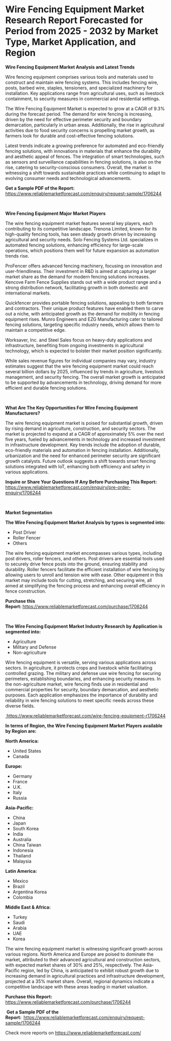 <p><h1>Wire Fencing Equipment Market Research Report Forecasted for Period from 2025 -  2032 by Market Type, Market Application, and Region</h1></p><p><strong>Wire Fencing Equipment Market Analysis and Latest Trends</strong></p>
<p><p>Wire fencing equipment comprises various tools and materials used to construct and maintain wire fencing systems. This includes fencing wire, posts, barbed wire, staples, tensioners, and specialized machinery for installation. Key applications range from agricultural uses, such as livestock containment, to security measures in commercial and residential settings. </p><p>The Wire Fencing Equipment Market is expected to grow at a CAGR of 9.3% during the forecast period. The demand for wire fencing is increasing, driven by the need for effective perimeter security and boundary demarcation, particularly in urban areas. Additionally, the rise in agricultural activities due to food security concerns is propelling market growth, as farmers look for durable and cost-effective fencing solutions. </p><p>Latest trends indicate a growing preference for automated and eco-friendly fencing solutions, with innovations in materials that enhance the durability and aesthetic appeal of fences. The integration of smart technologies, such as sensors and surveillance capabilities in fencing solutions, is also on the rise, catering to security-conscious consumers. Overall, the market is witnessing a shift towards sustainable practices while continuing to adapt to evolving consumer needs and technological advancements.</p></p>
<p><strong>Get a Sample PDF of the Report:&nbsp;</strong> <a href="https://www.reliablemarketforecast.com/enquiry/request-sample/1706244?utm_campaign=2246&utm_medium=2&utm_source=Github&utm_content=ia&utm_term=16022025&utm_id=wire-fencing-equipment">https://www.reliablemarketforecast.com/enquiry/request-sample/1706244</a></p>
<p>&nbsp;</p>
<p><strong>Wire Fencing Equipment Major Market Players</strong></p>
<p><p>The wire fencing equipment market features several key players, each contributing to its competitive landscape. Trenona Limited, known for its high-quality fencing tools, has seen steady growth driven by increasing agricultural and security needs. Solo Fencing Systems Ltd. specializes in automated fencing solutions, enhancing efficiency for large-scale operations, which positions them well for future expansion as automation trends rise.</p><p>ProFencer offers advanced fencing machinery, focusing on innovation and user-friendliness. Their investment in R&D is aimed at capturing a larger market share as the demand for modern fencing solutions increases. Kencove Farm Fence Supplies stands out with a wide product range and a strong distribution network, facilitating growth in both domestic and international markets.</p><p>Quickfencer provides portable fencing solutions, appealing to both farmers and contractors. Their unique product features have enabled them to carve out a niche, with anticipated growth as the demand for mobility in fencing equipment rises. Munro Engineers and EZG Manufacturing cater to tailored fencing solutions, targeting specific industry needs, which allows them to maintain a competitive edge.</p><p>Worksaver, Inc. and Steel Sales focus on heavy-duty applications and infrastructure, benefiting from ongoing investments in agricultural technology, which is expected to bolster their market position significantly.</p><p>While sales revenue figures for individual companies may vary, industry estimates suggest that the wire fencing equipment market could reach several billion dollars by 2025, influenced by trends in agriculture, livestock management, and security fencing. The overall market growth is anticipated to be supported by advancements in technology, driving demand for more efficient and durable fencing solutions.</p></p>
<p>&nbsp;</p>
<p><strong>What Are The Key Opportunities For Wire Fencing Equipment Manufacturers?</strong></p>
<p><p>The wire fencing equipment market is poised for substantial growth, driven by rising demand in agriculture, construction, and security sectors. The market is projected to expand at a CAGR of approximately 5% over the next five years, fueled by advancements in technology and increased investment in infrastructure development. Key trends include the adoption of durable, eco-friendly materials and automation in fencing installation. Additionally, urbanization and the need for enhanced perimeter security are significant growth catalysts. Future outlook suggests a shift towards smart fencing solutions integrated with IoT, enhancing both efficiency and safety in various applications.</p></p>
<p><strong>Inquire or Share Your Questions If Any Before Purchasing This Report:</strong> <a href="https://www.reliablemarketforecast.com/enquiry/pre-order-enquiry/1706244?utm_campaign=2246&utm_medium=2&utm_source=Github&utm_content=ia&utm_term=16022025&utm_id=wire-fencing-equipment">https://www.reliablemarketforecast.com/enquiry/pre-order-enquiry/1706244</a></p>
<p>&nbsp;</p>
<p><strong>Market Segmentation</strong></p>
<p><strong>The Wire Fencing Equipment Market Analysis by types is segmented into:</strong></p>
<p><ul><li>Post Driver</li><li>Roller Fencer</li><li>Others</li></ul></p>
<p><p>The wire fencing equipment market encompasses various types, including post drivers, roller fencers, and others. Post drivers are essential tools used to securely drive fence posts into the ground, ensuring stability and durability. Roller fencers facilitate the efficient installation of wire fencing by allowing users to unroll and tension wire with ease. Other equipment in this market may include tools for cutting, stretching, and securing wire, all aimed at simplifying the fencing process and enhancing overall efficiency in fence construction.</p></p>
<p><strong>Purchase this Report:&nbsp;</strong><a href="https://www.reliablemarketforecast.com/purchase/1706244?utm_campaign=2246&utm_medium=2&utm_source=Github&utm_content=ia&utm_term=16022025&utm_id=wire-fencing-equipment">https://www.reliablemarketforecast.com/purchase/1706244</a></p>
<p>&nbsp;</p>
<p><strong>The Wire Fencing Equipment Market Industry Research by Application is segmented into:</strong></p>
<p><ul><li>Agriculture</li><li>Military and Defense</li><li>Non-agriculture</li></ul></p>
<p><p>Wire fencing equipment is versatile, serving various applications across sectors. In agriculture, it protects crops and livestock while facilitating controlled grazing. The military and defense use wire fencing for securing perimeters, establishing boundaries, and enhancing security measures. In the non-agriculture market, wire fencing finds use in residential and commercial properties for security, boundary demarcation, and aesthetic purposes. Each application emphasizes the importance of durability and reliability in wire fencing solutions to meet specific needs across these diverse fields.</p></p>
<p><a href="https://www.reliablemarketforecast.com/wire-fencing-equipment-r1706244?utm_campaign=2246&utm_medium=2&utm_source=Github&utm_content=ia&utm_term=16022025&utm_id=wire-fencing-equipment">&nbsp;https://www.reliablemarketforecast.com/wire-fencing-equipment-r1706244</a></p>
<p><strong>In terms of Region, the Wire Fencing Equipment Market Players available by Region are:</strong></p>
<p>
    <p> <strong> North America: </strong>
        <ul>
            <li>United States</li>
            <li>Canada</li>
        </ul>
        </p> 
    <p> <strong> Europe: </strong>
        <ul>
            <li>Germany</li>
            <li>France</li>
            <li>U.K.</li>
            <li>Italy</li>
            <li>Russia</li>
        </ul>
        </p> 
    <p> <strong> Asia-Pacific: </strong>
        <ul>
            <li>China</li>
            <li>Japan</li>
            <li>South Korea</li>
            <li>India</li>
            <li>Australia</li>
            <li>China Taiwan</li>
            <li>Indonesia</li>
            <li>Thailand</li>
            <li>Malaysia</li>
        </ul>
        </p> 
    <p> <strong> Latin America: </strong>
        <ul>
            <li>Mexico</li>
            <li>Brazil</li>
            <li>Argentina Korea</li>
            <li>Colombia</li>
        </ul>
        </p> 
    <p> <strong> Middle East & Africa: </strong>
        <ul>
            <li>Turkey</li>
            <li>Saudi</li>
            <li>Arabia</li>
            <li>UAE</li>
            <li>Korea</li>
        </ul>
    </p>
    </p>
<p><p>The wire fencing equipment market is witnessing significant growth across various regions. North America and Europe are poised to dominate the market, attributed to their advanced agricultural and construction sectors, with expected market shares of 30% and 25%, respectively. The Asia-Pacific region, led by China, is anticipated to exhibit robust growth due to increasing demand in agricultural practices and infrastructure development, projected at a 35% market share. Overall, regional dynamics indicate a competitive landscape with these areas leading in market valuation.</p></p>
<p><strong>Purchase this Report: </strong><a href="https://www.reliablemarketforecast.com/purchase/1706244?utm_campaign=2246&utm_medium=2&utm_source=Github&utm_content=ia&utm_term=16022025&utm_id=wire-fencing-equipment">https://www.reliablemarketforecast.com/purchase/1706244</a></p>
<p>&nbsp;<strong>Get a Sample PDF of the Report:&nbsp;&nbsp;</strong><a href="https://www.reliablemarketforecast.com/enquiry/request-sample/1706244?utm_campaign=2246&utm_medium=2&utm_source=Github&utm_content=ia&utm_term=16022025&utm_id=wire-fencing-equipment">https://www.reliablemarketforecast.com/enquiry/request-sample/1706244</a></p>
<p><strong></strong></p>
<p>Check more reports on <a href="https://www.reliablemarketforecast.com/?utm_campaign=2246&utm_medium=2&utm_source=Github&utm_content=ia&utm_term=16022025&utm_id=wire-fencing-equipment">https://www.reliablemarketforecast.com/</a></p>